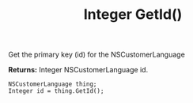 ﻿---
uid: crmscript_ref_NSCustomerLanguage_GetId
title: Integer GetId()
intellisense: NSCustomerLanguage.GetId
keywords: NSCustomerLanguage, GetId
so.topic: reference
---

Get the primary key (id) for the NSCustomerLanguage

**Returns:** Integer NSCustomerLanguage id.

```crmscript
NSCustomerLanguage thing;
Integer id = thing.GetId();
```

